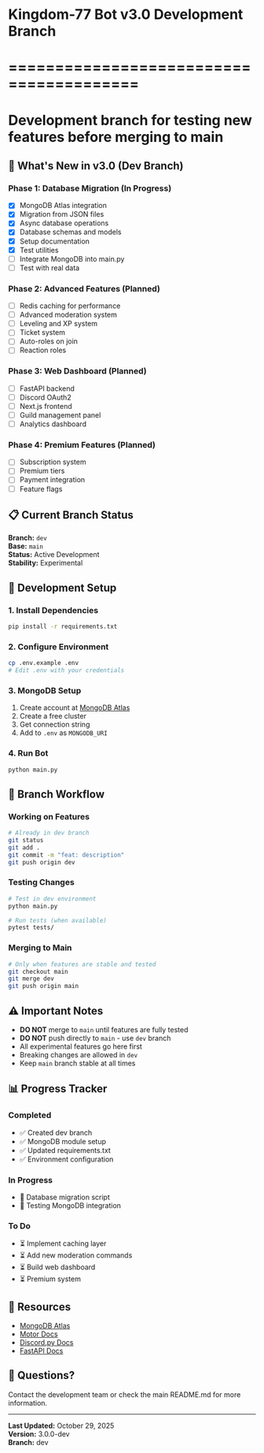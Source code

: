 # Kingdom-77 Bot v3.0 Development Branch
# ========================================
# Development branch for testing new features before merging to main

## 🚀 What's New in v3.0 (Dev Branch)

### Phase 1: Database Migration (In Progress)
- [x] MongoDB Atlas integration
- [x] Migration from JSON files
- [x] Async database operations
- [x] Database schemas and models
- [x] Setup documentation
- [x] Test utilities
- [ ] Integrate MongoDB into main.py
- [ ] Test with real data

### Phase 2: Advanced Features (Planned)
- [ ] Redis caching for performance
- [ ] Advanced moderation system
- [ ] Leveling and XP system
- [ ] Ticket system
- [ ] Auto-roles on join
- [ ] Reaction roles

### Phase 3: Web Dashboard (Planned)
- [ ] FastAPI backend
- [ ] Discord OAuth2
- [ ] Next.js frontend
- [ ] Guild management panel
- [ ] Analytics dashboard

### Phase 4: Premium Features (Planned)
- [ ] Subscription system
- [ ] Premium tiers
- [ ] Payment integration
- [ ] Feature flags

## 📋 Current Branch Status

**Branch:** `dev`  
**Base:** `main`  
**Status:** Active Development  
**Stability:** Experimental

## 🔧 Development Setup

### 1. Install Dependencies
```bash
pip install -r requirements.txt
```

### 2. Configure Environment
```bash
cp .env.example .env
# Edit .env with your credentials
```

### 3. MongoDB Setup
1. Create account at [MongoDB Atlas](https://www.mongodb.com/cloud/atlas)
2. Create a free cluster
3. Get connection string
4. Add to `.env` as `MONGODB_URI`

### 4. Run Bot
```bash
python main.py
```

## 🌿 Branch Workflow

### Working on Features
```bash
# Already in dev branch
git status
git add .
git commit -m "feat: description"
git push origin dev
```

### Testing Changes
```bash
# Test in dev environment
python main.py

# Run tests (when available)
pytest tests/
```

### Merging to Main
```bash
# Only when features are stable and tested
git checkout main
git merge dev
git push origin main
```

## ⚠️ Important Notes

- **DO NOT** merge to `main` until features are fully tested
- **DO NOT** push directly to `main` - use `dev` branch
- All experimental features go here first
- Breaking changes are allowed in `dev`
- Keep `main` branch stable at all times

## 📊 Progress Tracker

### Completed
- ✅ Created dev branch
- ✅ MongoDB module setup
- ✅ Updated requirements.txt
- ✅ Environment configuration

### In Progress
- 🔄 Database migration script
- 🔄 Testing MongoDB integration

### To Do
- ⏳ Implement caching layer
- ⏳ Add new moderation commands
- ⏳ Build web dashboard
- ⏳ Premium system

## 🔗 Resources

- [MongoDB Atlas](https://www.mongodb.com/cloud/atlas)
- [Motor Docs](https://motor.readthedocs.io/)
- [Discord.py Docs](https://discordpy.readthedocs.io/)
- [FastAPI Docs](https://fastapi.tiangolo.com/)

## 💬 Questions?

Contact the development team or check the main README.md for more information.

---

**Last Updated:** October 29, 2025  
**Version:** 3.0.0-dev  
**Branch:** dev
